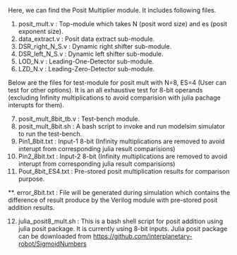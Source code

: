 Here, we can find the Posit Multiplier module. It includes following files.

1. posit_mult.v         :       Top-module which takes N (posit word size) and es (posit exponent size).
2. data_extract.v       :       Posit data extract sub-module.
3. DSR_right_N_S.v      :       Dynamic right shifter sub-module.
4. DSR_left_N_S.v       :       Dynamic left shifter sub-module.
5. LOD_N.v              :       Leading-One-Detector sub-module.
6. LZD_N.v              :       Leading-Zero-Detector sub-module.

Below are the files for test-module for posit mult with N=8, ES=4 (User can test for other options).
It is an all exhaustive test for 8-bit operands (excluding Infinity multiplications to avoid comparision with julia pachage interupts for them).

7. posit_mult_8bit_tb.v : Test-bench module.
8. posit_mult_8bit.sh           : A bash script to invoke and run modelsim simulator to run the test-bench.
9. Pin1_8bit.txt                : Input-1 8-bit (Infinity multiplications are removed to avoid interupt from corresponding julia result comparisions)
10. Pin2_8bit.txt               : Input-2 8-bit (Infinity multiplications are removed to avoid interupt from corresponding julia result comparisions)
11. Pout_8bit_ES4.txt           : Pre-stored posit multiplication results for comparison purpose.

**. error_8bit.txt              : File will be generated during simulation which contains the difference of
                                result produce by the Verilog module with pre-stored posit addition results.


12. julia_posit8_mult.sh        : This is a bash shell script for posit addition using julia posit package. It is currently using 8-bit inputs.
                                  Julia posit package can be downloaded from https://github.com/interplanetary-robot/SigmoidNumbers
